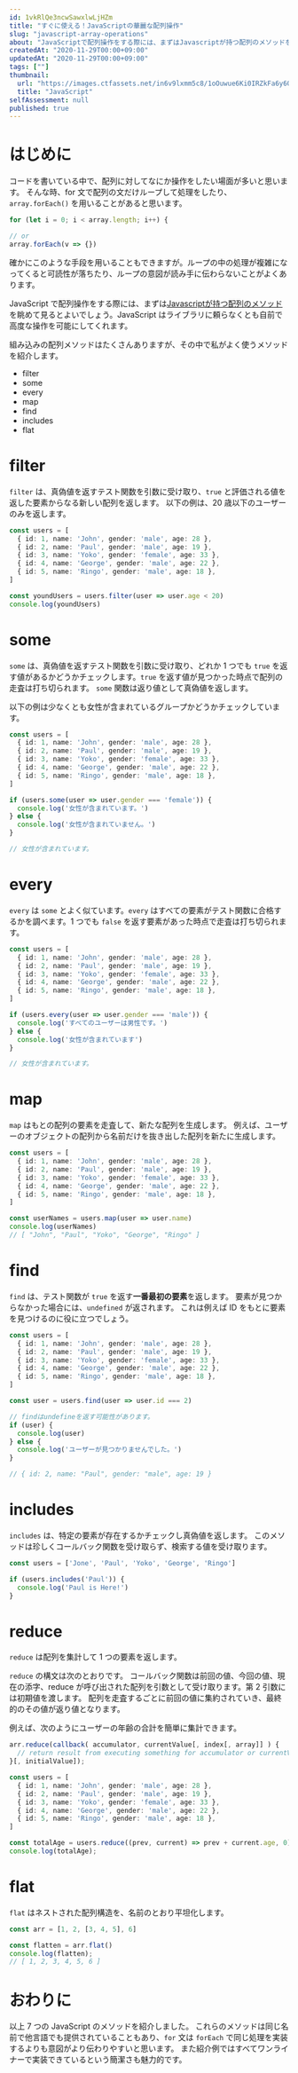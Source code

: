 ```yaml
---
id: 1vkRlQe3ncwSawxlwLjHZm
title: "すぐに使える！JavaScriptの華麗な配列操作"
slug: "javascript-array-operations"
about: "JavaScriptで配列操作をする際には、まずはJavascriptが持つ配列のメソッドを眺めて見るとよいでしょう。JavaScriptはライブラリに頼らなくとも自前で高度な操作を可能にしてくれます。  組み込みの配列メソッドはたくさんありますが、その中で私がよく使うメソッドを紹介します。"
createdAt: "2020-11-29T00:00+09:00"
updatedAt: "2020-11-29T00:00+09:00"
tags: [""]
thumbnail:
  url: "https://images.ctfassets.net/in6v9lxmm5c8/1oOuwue6Ki0IRZkFa6y6Qi/5359bf10fca29a24eaf9260cc78240bc/es2015-001.jpg"
  title: "JavaScript"
selfAssessment: null
published: true
---
```

# はじめに

コードを書いている中で、配列に対してなにか操作をしたい場面が多いと思います。
そんな時、for 文で配列の文だけループして処理をしたり、`array.forEach()` を用いることがあると思います。

```ts
for (let i = 0; i < array.length; i++) {

// or 
array.forEach(v => {})
```

確かにこのような手段を用いることもできますが。ループの中の処理が複雑になってくると可読性が落ちたり、ループの意図が読み手に伝わらないことがよくあります。

JavaScript で配列操作をする際には、まずは[Javascriptが持つ配列のメソッド](https://developer.mozilla.org/ja/docs/Web/JavaScript/Reference/Global_Objects/Array)を眺めて見るとよいでしょう。JavaScript はライブラリに頼らなくとも自前で高度な操作を可能にしてくれます。

組み込みの配列メソッドはたくさんありますが、その中で私がよく使うメソッドを紹介します。

- filter
- some
- every
- map
- find
- includes
- flat

# filter

`filter` は、真偽値を返すテスト関数を引数に受け取り、`true` と評価される値を返した要素からなる新しい配列を返します。
以下の例は、20 歳以下のユーザーのみを返します。

```typescript
const users = [
  { id: 1, name: 'John', gender: 'male', age: 28 },
  { id: 2, name: 'Paul', gender: 'male', age: 19 },
  { id: 3, name: 'Yoko', gender: 'female', age: 33 },
  { id: 4, name: 'George', gender: 'male', age: 22 },
  { id: 5, name: 'Ringo', gender: 'male', age: 18 },
]

const youndUsers = users.filter(user => user.age < 20)
console.log(youndUsers)

```

# some

`some` は、真偽値を返すテスト関数を引数に受け取り、どれか 1 つでも `true` を返す値があるかどうかチェックします。`true` を返す値が見つかった時点で配列の走査は打ち切られます。
`some` 関数は返り値として真偽値を返します。

以下の例は少なくとも女性が含まれているグループかどうかチェックしています。

```typescript
const users = [
  { id: 1, name: 'John', gender: 'male', age: 28 },
  { id: 2, name: 'Paul', gender: 'male', age: 19 },
  { id: 3, name: 'Yoko', gender: 'female', age: 33 },
  { id: 4, name: 'George', gender: 'male', age: 22 },
  { id: 5, name: 'Ringo', gender: 'male', age: 18 },
]

if (users.some(user => user.gender === 'female')) {
  console.log('女性が含まれています。')
} else {
  console.log('女性が含まれていません。')
}

// 女性が含まれています。
```

# every

`every` は `some` とよく似ています。`every` はすべての要素がテスト関数に合格するかを調べます。1 つでも `false` を返す要素があった時点で走査は打ち切られます。

```typescript
const users = [
  { id: 1, name: 'John', gender: 'male', age: 28 },
  { id: 2, name: 'Paul', gender: 'male', age: 19 },
  { id: 3, name: 'Yoko', gender: 'female', age: 33 },
  { id: 4, name: 'George', gender: 'male', age: 22 },
  { id: 5, name: 'Ringo', gender: 'male', age: 18 },
]

if (users.every(user => user.gender === 'male')) {
  console.log('すべてのユーザーは男性です。')
} else {
  console.log('女性が含まれています')
}

// 女性が含まれています。
```

# map

`map` はもとの配列の要素を走査して、新たな配列を生成します。
例えば、ユーザーのオブジェクトの配列から名前だけを抜き出した配列を新たに生成します。

```typescript
const users = [
  { id: 1, name: 'John', gender: 'male', age: 28 },
  { id: 2, name: 'Paul', gender: 'male', age: 19 },
  { id: 3, name: 'Yoko', gender: 'female', age: 33 },
  { id: 4, name: 'George', gender: 'male', age: 22 },
  { id: 5, name: 'Ringo', gender: 'male', age: 18 },
]

const userNames = users.map(user => user.name)
console.log(userNames)
// [ "John", "Paul", "Yoko", "George", "Ringo" ]
```

# find

`find` は、テスト関数が `true` を返す**一番最初の要素**を返します。
要素が見つからなかった場合には、`undefined` が返されます。
これは例えば ID をもとに要素を見つけるのに役に立つでしょう。

```typescript
const users = [
  { id: 1, name: 'John', gender: 'male', age: 28 },
  { id: 2, name: 'Paul', gender: 'male', age: 19 },
  { id: 3, name: 'Yoko', gender: 'female', age: 33 },
  { id: 4, name: 'George', gender: 'male', age: 22 },
  { id: 5, name: 'Ringo', gender: 'male', age: 18 },
]

const user = users.find(user => user.id === 2)

// findはundefineを返す可能性があります。
if (user) {
  console.log(user)
} else {
  console.log('ユーザーが見つかりませんでした。')
}

// { id: 2, name: "Paul", gender: "male", age: 19 }
```

# includes

`includes` は、特定の要素が存在するかチェックし真偽値を返します。
このメソッドは珍しくコールバック関数を受け取らず、検索する値を受け取ります。

```typescript
const users = ['Jone', 'Paul', 'Yoko', 'George', 'Ringo']

if (users.includes('Paul')) {
  console.log('Paul is Here!')
}
```

# reduce

`reduce` は配列を集計して 1 つの要素を返します。

`reduce` の構文は次のとおりです。
コールバック関数は前回の値、今回の値、現在の添字、reduce が呼び出された配列を引数として受け取ります。第 2 引数には初期値を渡します。
配列を走査するごとに前回の値に集約されていき、最終的のその値が返り値となります。

例えば、次のようにユーザーの年齢の合計を簡単に集計できます。
```js
arr.reduce(callback( accumulator, currentValue[, index[, array]] ) {
  // return result from executing something for accumulator or currentValue
}[, initialValue]);
```

```typescript
const users = [
  { id: 1, name: 'John', gender: 'male', age: 28 },
  { id: 2, name: 'Paul', gender: 'male', age: 19 },
  { id: 3, name: 'Yoko', gender: 'female', age: 33 },
  { id: 4, name: 'George', gender: 'male', age: 22 },
  { id: 5, name: 'Ringo', gender: 'male', age: 18 },
]

const totalAge = users.reduce((prev, current) => prev + current.age, 0)
console.log(totalAge);
```

# flat

`flat` はネストされた配列構造を、名前のとおり平坦化します。

```typescript
const arr = [1, 2, [3, 4, 5], 6]

const flatten = arr.flat()
console.log(flatten);
// [ 1, 2, 3, 4, 5, 6 ]
```

# おわりに

以上 7 つの JavaScript のメソッドを紹介しました。
これらのメソッドは同じ名前で他言語でも提供されていることもあり、`for` 文は `forEach` で同じ処理を実装するよりも意図がより伝わりやすいと思います。
また紹介例ではすべてワンライナーで実装できているという簡潔さも魅力的です。
